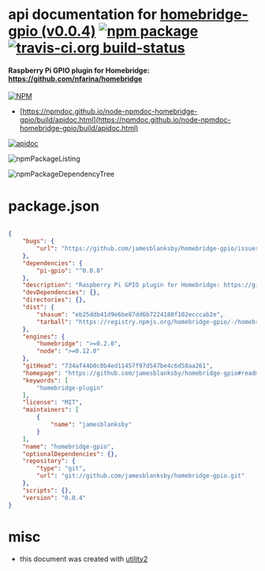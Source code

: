 # api documentation for  [homebridge-gpio (v0.0.4)](https://github.com/jamesblanksby/homebridge-gpio#readme)  [![npm package](https://img.shields.io/npm/v/npmdoc-homebridge-gpio.svg?style=flat-square)](https://www.npmjs.org/package/npmdoc-homebridge-gpio) [![travis-ci.org build-status](https://api.travis-ci.org/npmdoc/node-npmdoc-homebridge-gpio.svg)](https://travis-ci.org/npmdoc/node-npmdoc-homebridge-gpio)
#### Raspberry Pi GPIO plugin for Homebridge: https://github.com/nfarina/homebridge

[![NPM](https://nodei.co/npm/homebridge-gpio.png?downloads=true&downloadRank=true&stars=true)](https://www.npmjs.com/package/homebridge-gpio)

- [https://npmdoc.github.io/node-npmdoc-homebridge-gpio/build/apidoc.html](https://npmdoc.github.io/node-npmdoc-homebridge-gpio/build/apidoc.html)

[![apidoc](https://npmdoc.github.io/node-npmdoc-homebridge-gpio/build/screenCapture.buildCi.browser.%252Ftmp%252Fbuild%252Fapidoc.html.png)](https://npmdoc.github.io/node-npmdoc-homebridge-gpio/build/apidoc.html)

![npmPackageListing](https://npmdoc.github.io/node-npmdoc-homebridge-gpio/build/screenCapture.npmPackageListing.svg)

![npmPackageDependencyTree](https://npmdoc.github.io/node-npmdoc-homebridge-gpio/build/screenCapture.npmPackageDependencyTree.svg)



# package.json

```json

{
    "bugs": {
        "url": "https://github.com/jamesblanksby/homebridge-gpio/issues"
    },
    "dependencies": {
        "pi-gpio": "^0.0.8"
    },
    "description": "Raspberry Pi GPIO plugin for Homebridge: https://github.com/nfarina/homebridge",
    "devDependencies": {},
    "directories": {},
    "dist": {
        "shasum": "eb25ddb41d9e6be87dd6b7224180f102ecccab2e",
        "tarball": "https://registry.npmjs.org/homebridge-gpio/-/homebridge-gpio-0.0.4.tgz"
    },
    "engines": {
        "homebridge": ">=0.2.0",
        "node": ">=0.12.0"
    },
    "gitHead": "734af44b0c0b4ed11457f97d547be4c6d58aa261",
    "homepage": "https://github.com/jamesblanksby/homebridge-gpio#readme",
    "keywords": [
        "homebridge-plugin"
    ],
    "license": "MIT",
    "maintainers": [
        {
            "name": "jamesblanksby"
        }
    ],
    "name": "homebridge-gpio",
    "optionalDependencies": {},
    "repository": {
        "type": "git",
        "url": "git://github.com/jamesblanksby/homebridge-gpio.git"
    },
    "scripts": {},
    "version": "0.0.4"
}
```



# misc
- this document was created with [utility2](https://github.com/kaizhu256/node-utility2)
